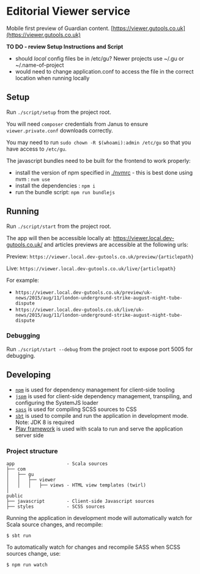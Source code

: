 # Editorial Viewer service

Mobile first preview of Guardian content. [https://viewer.gutools.co.uk](https://viewer.gutools.co.uk)

**TO DO - review Setup Instructions and Script** 
 - should *local* config files be in /etc/gu? Newer projects use ~/.gu or ~/.name-of-project
 - would need to change application.conf to access the file in the correct location when running locally


## Setup
Run `./script/setup` from the project root.

You will need `composer` credentials from Janus to ensure `viewer.private.conf` downloads correctly.

You may need to run `sudo chown -R $(whoami):admin /etc/gu` so that you have access to `/etc/gu`.

The javascript bundles need to be built for the frontend to work properly:
 - install the version of npm specified in [./nvmrc](./nvmrc) - this is best done using nvm : `nvm use`
 - install the dependencies : `npm i`
 - run the bundle script: `npm run bundlejs`

## Running
Run `./script/start` from the project root.

The app will then be accessible locally at: https://viewer.local.dev-gutools.co.uk/ and articles previews are accessible at the following urls:

Preview: ```https://viewer.local.dev-gutools.co.uk/preview/{articlepath}```

Live: ```https://viewer.local.dev-gutools.co.uk/live/{articlepath}```

For example:
- ```https://viewer.local.dev-gutools.co.uk/preview/uk-news/2015/aug/11/london-underground-strike-august-night-tube-dispute```
- ```https://viewer.local.dev-gutools.co.uk/live/uk-news/2015/aug/11/london-underground-strike-august-night-tube-dispute```

### Debugging
Run `./script/start --debug` from the project root to expose port 5005 for debugging.

## Developing

- [`npm`](http://npmjs.com) is used for dependency management for client-side tooling
- [`jspm`](http://jspm.io) is used for client-side dependency management, transpiling, and configuring the SystemJS loader
- [`sass`](http://sass-lang.com) is used for compiling SCSS sources to CSS
- [`sbt`](http://www.scala-sbt.org) is used to compile and run the application in development mode. Note: JDK 8 is required
- [Play framework](https://playframework.com) is used with scala to run and serve the application server side

### Project structure

    app                   - Scala sources
    ├── com
    │   ├── gu
    │   │   ├── viewer
    │   │   │   ├── views - HTML view templates (twirl)
    │
    public
    ├── javascript        - Client-side Javascript sources
    ├── styles            - SCSS sources

Running the application in development mode will automatically watch for Scala source changes, and recompile:
```
$ sbt run
```

To automatically watch for changes and recompile SASS when SCSS sources change, use:
```
$ npm run watch
```